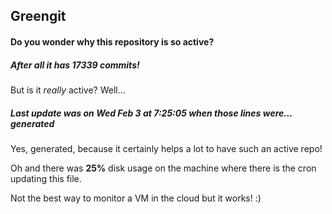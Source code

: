 ## Greengit

#### Do you wonder why this repository is so active?

##### After all it has 17339 commits!

But is it *really* active? Well...

##### Last update was on Wed Feb 3 at 7:25:05 when those lines were... generated

Yes, generated, because it certainly helps a lot to have such an active repo!

Oh and there was **25%** disk usage on the machine
where there is the cron updating this file.

Not the best way to monitor a VM in the cloud but it works! :)
